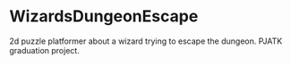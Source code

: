 # WizardsDungeonEscape
 2d puzzle platformer about a wizard trying to escape the dungeon. PJATK graduation project.
